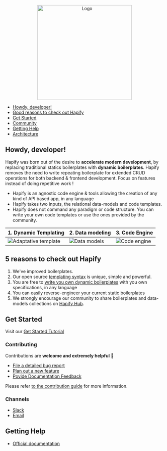 <p align="center">
    <img width="300" alt="Logo" src="images/Hapify_logo_white.png">
</p>

- [Howdy, developer!](https://github.com/hapify/hapify#howdy-developer)
- [Good reasons to check out Hapify](https://github.com/hapify/hapify#5-reasons-to-check-out-hapify)
- [Get Started](https://github.com/hapify/hapify#get-started)
- [Community](https://github.com/hapify/hapify#community)
- [Getting Help](https://github.com/hapify/hapify#getting-help)
- [Architecture](https://github.com/hapify/hapify/blob/master/README.md#architecture)



## Howdy, developer!

Hapify was born out of the desire to **accelerate modern development**, by replacing traditional statics boilerplates with **dynamic boilerplates**. Hapify removes the need to write repeating boilerplate for extended CRUD operations for both backend & frontend development. Focus on features instead of doing repetitive work !

- Hapify is an agnostic code engine & tools allowing the creation of any kind of API based app, in any language
- Hapify takes two inputs, the relational data-models and code templates.
- Hapify does not command any paradigm or code structure. You can write your own code templates or use the ones provided by the community.


| 1. Dynamic Templating | 2. Data modeling | 3. Code Engine |
| --- | --- | --- |
| ![Adaptative template](images/1.adaptative-template-hapify.png) | ![Data models](images/2.data-modelisation-hapify.png) | ![Code engine](images/3.code-engine-hapify.png) |


## 5 reasons to check out Hapify

1. We've improved boilerplates.
2. Our open source [templating syntax](https://hapify.github.io/en/latest/templating/hapify/syntax/) is unique, simple and powerful.
3. You are free to [write you own dynamic boilerplates](https://hapify.github.io/en/latest/cli/#create-a-new-boilerplate-channel) with you own specifications, in any language
4. You can easily reverse-engineer your current static boilerplates
5. We strongly encourage our community to share boilerplates and data-models collections on [Hapify Hub](https://hub.hapify.io/).


## Get Started

Visit our [Get Started Tutorial](https://hapify.github.io/getting-started/installation/)

### Contributing

Contributions are **welcome and extremely helpful** 🙌
- [File a detailed bug report](https://github.com/hapify/hapify/issues/new?template=bug_report.md)
- [Plan out a new feature](https://github.com/hapify/hapify/issues/new?template=feature_request.md)
- [Povide Documentation Feedback](https://github.com/hapify/hapify/issues/new??template=documentation.md)

Please refer [to the contribution guide](https://github.com/hapify/hapify/blob/master/CONTRIBUTING.md) for more information.

### Channels
- [Slack](https://hapify.slack.com)
- [Email](mailto:hapify@tractr.net)


## Getting Help
- [Official documentation](https://hapify.github.io/)





